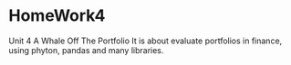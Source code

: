 # HomeWork4
Unit 4 A Whale Off The Portfolio
It is about evaluate portfolios in finance, using phyton, pandas and many libraries.
